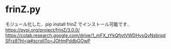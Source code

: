 # frinZ.py

モジュール化した．pip install frinZ でインストール可能です．  
https://pypi.org/project/frinZ/3.0.0/     
https://colab.research.google.com/drive/1_mFX_tYkQfjvtVWDHvsQvNsbrqdSFrz8?hl=ja#scrollTo=JOHmPddbGOwP
